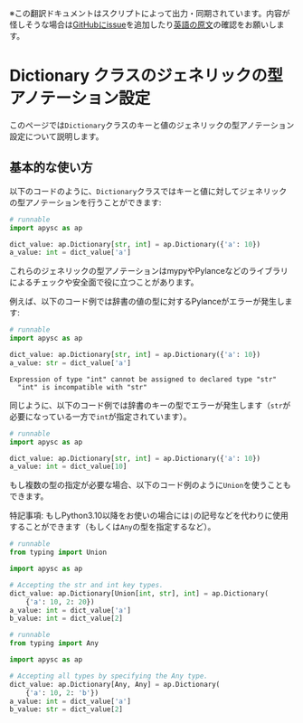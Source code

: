 <span class="inconspicuous-txt">※この翻訳ドキュメントはスクリプトによって出力・同期されています。内容が怪しそうな場合は<a href="https://github.com/simon-ritchie/apysc/issues" target="_blank">GitHubにissue</a>を追加したり[英語の原文](dictionary_generic.md)の確認をお願いします。</span>

# Dictionary クラスのジェネリックの型アノテーション設定

このページでは`Dictionary`クラスのキーと値のジェネリックの型アノテーション設定について説明します。

## 基本的な使い方

以下のコードのように、`Dictionary`クラスではキーと値に対してジェネリックの型アノテーションを行うことができます:

```py
# runnable
import apysc as ap

dict_value: ap.Dictionary[str, int] = ap.Dictionary({'a': 10})
a_value: int = dict_value['a']
```

これらのジェネリックの型アノテーションはmypyやPylanceなどのライブラリによるチェックや安全面で役に立つことがあります。

例えば、以下のコード例では辞書の値の型に対するPylanceがエラーが発生します:

```py
# runnable
import apysc as ap

dict_value: ap.Dictionary[str, int] = ap.Dictionary({'a': 10})
a_value: str = dict_value['a']
```

```
Expression of type "int" cannot be assigned to declared type "str"
  "int" is incompatible with "str"
```

同じように、以下のコード例では辞書のキーの型でエラーが発生します（`str`が必要になっている一方で`int`が指定されています）。

```py
# runnable
import apysc as ap

dict_value: ap.Dictionary[str, int] = ap.Dictionary({'a': 10})
a_value: int = dict_value[10]
```

もし複数の型の指定が必要な場合、以下のコード例のように`Union`を使うこともできます。

特記事項: もしPython3.10以降をお使いの場合には`|`の記号などを代わりに使用することができます（もしくは`Any`の型を指定するなど）。

```py
# runnable
from typing import Union

import apysc as ap

# Accepting the str and int key types.
dict_value: ap.Dictionary[Union[int, str], int] = ap.Dictionary(
    {'a': 10, 2: 20})
a_value: int = dict_value['a']
b_value: int = dict_value[2]
```

```py
# runnable
from typing import Any

import apysc as ap

# Accepting all types by specifying the Any type.
dict_value: ap.Dictionary[Any, Any] = ap.Dictionary(
    {'a': 10, 2: 'b'})
a_value: int = dict_value['a']
b_value: str = dict_value[2]
```